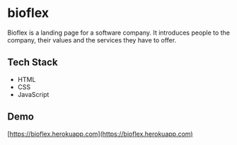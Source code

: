 # bioflex
Bioflex is a landing page for a software company. It introduces people to the company, their values and the services they have to offer.

## Tech Stack
- HTML
- CSS
- JavaScript

## Demo
[https://bioflex.herokuapp.com](https://bioflex.herokuapp.com)
